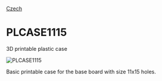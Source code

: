 
[Czech](./README.cs.md)
<!--- module --->
# PLCASE1115
<!--- Emodule --->

<!--- subtitle --->3D printable plastic case<!--- Esubtitle --->

![PLCASE1115](/doc/img/PLCASE1115_QRcode.png)

<!--- description --->Basic printable case for the base board with size 11x15 holes. <!--- Edescription --->
            